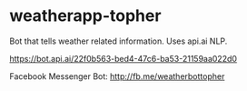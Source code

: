 # weatherapp-topher

Bot that tells weather related information. Uses api.ai NLP.

https://bot.api.ai/22f0b563-bed4-47c6-ba53-21159aa022d0

Facebook Messenger Bot: http://fb.me/weatherbottopher


